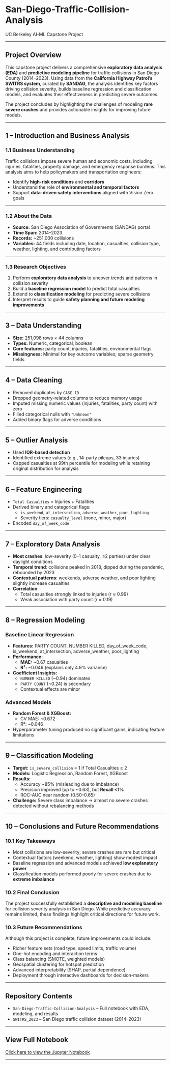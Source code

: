# **San-Diego-Traffic-Collision-Analysis**
UC Berkeley AI-ML Capstone Project

---

## **Project Overview**
This capstone project delivers a comprehensive **exploratory data analysis (EDA)** and **predictive modeling pipeline** for traffic collisions in San Diego County (2014–2023). Using data from the **California Highway Patrol’s SWITRS system**, curated by **SANDAG**, the analysis identifies key factors driving collision severity, builds baseline regression and classification models, and evaluates their effectiveness in predicting severe outcomes.

The project concludes by highlighting the challenges of modeling **rare severe crashes** and provides actionable insights for improving future models.

---

## **1 – Introduction and Business Analysis**

### **1.1 Business Understanding**
Traffic collisions impose severe human and economic costs, including injuries, fatalities, property damage, and emergency response burdens. This analysis aims to help policymakers and transportation engineers:
- Identify **high-risk conditions** and **corridors**
- Understand the role of **environmental and temporal factors**
- Support **data-driven safety interventions** aligned with Vision Zero goals

---

### **1.2 About the Data**
- **Source:** San Diego Association of Governments (SANDAG) portal  
- **Time Span:** 2014–2023  
- **Records:** ~251,000 collisions  
- **Variables:** 44 fields including date, location, casualties, collision type, weather, lighting, and contributing factors  

---

### **1.3 Research Objectives**
1. Perform **exploratory data analysis** to uncover trends and patterns in collision severity  
2. Build a **baseline regression model** to predict total casualties  
3. Extend to **classification modeling** for predicting severe collisions  
4. Interpret results to guide **safety planning and future modeling improvements**  

---

## **3 – Data Understanding**
- **Size:** 251,098 rows × 44 columns  
- **Types:** Numeric, categorical, boolean  
- **Core features:** party count, injuries, fatalities, environmental flags  
- **Missingness:** Minimal for key outcome variables; sparse geometry fields  

---

## **4 – Data Cleaning**
- Removed duplicates by `CASE ID`  
- Dropped geometry-related columns to reduce memory usage  
- Imputed missing numeric values (injuries, fatalities, party count) with zero  
- Filled categorical nulls with `"Unknown"`  
- Added binary flags for adverse conditions  

---

## **5 – Outlier Analysis**
- Used **IQR-based detection**  
- Identified extreme values (e.g., 14-party pileups, 33 injuries)  
- Capped casualties at 99th percentile for modeling while retaining original distribution for analysis  

---

## **6 – Feature Engineering**
- `Total Casualties` = Injuries + Fatalities  
- Derived binary and categorical flags:  
  - `is_weekend`, `at_intersection`, `adverse_weather`, `poor_lighting`  
  - Severity tiers: `casualty_level` (none, minor, major)  
- Encoded `day_of_week_code`  

---

## **7 – Exploratory Data Analysis**
- **Most crashes**: low-severity (0–1 casualty, ≤2 parties) under clear daylight conditions  
- **Temporal trend**: collisions peaked in 2018, dipped during the pandemic, rebounded by 2023  
- **Contextual patterns**: weekends, adverse weather, and poor lighting slightly increase casualties  
- **Correlation**:  
  - Total casualties strongly linked to injuries (r ≈ 0.99)  
  - Weak association with party count (r ≈ 0.19)  

---

## **8 – Regression Modeling**

### **Baseline Linear Regression**
- **Features:** PARTY COUNT, NUMBER KILLED, day_of_week_code, is_weekend, at_intersection, adverse_weather, poor_lighting  
- **Performance:**  
  - **MAE:** ~0.67 casualties  
  - **R²:** ~0.049 (explains only 4.9% variance)  
- **Coefficient Insights:**  
  - `NUMBER KILLED` (~0.94) dominates  
  - `PARTY COUNT` (~0.24) is secondary  
  - Contextual effects are minor  

### **Advanced Models**
- **Random Forest & XGBoost:**  
  - CV MAE: ~0.672  
  - R²: ~0.046  
- Hyperparameter tuning produced no significant gains, indicating feature limitations  

---

## **9 – Classification Modeling**
- **Target:** `is_severe_collision` = 1 if Total Casualties ≥ 2  
- **Models:** Logistic Regression, Random Forest, XGBoost  
- **Results:**  
  - Accuracy ~85% (misleading due to imbalance)  
  - Precision improved (up to ~0.63), but **Recall <1%**  
  - ROC-AUC near random (0.50–0.65)  
- **Challenge:** Severe class imbalance → almost no severe crashes detected without rebalancing methods  

---

## **10 – Conclusions and Future Recommendations**

### **10.1 Key Takeaways**
- Most collisions are low-severity; severe crashes are rare but critical  
- Contextual factors (weekend, weather, lighting) show modest impact  
- Baseline regression and advanced models achieved **low explanatory power**  
- Classification models performed poorly for severe crashes due to **extreme imbalance**  

### **10.2 Final Conclusion**
The project successfully established a **descriptive and modeling baseline** for collision severity analysis in San Diego. While predictive accuracy remains limited, these findings highlight critical directions for future work.

### **10.3 Future Recommendations**
Although this project is complete, future improvements could include:
- Richer feature sets (road type, speed limits, traffic volume)  
- One-hot encoding and interaction terms  
- Class balancing (SMOTE, weighted models)  
- Geospatial clustering for hotspot prediction  
- Advanced interpretability (SHAP, partial dependence)  
- Deployment through interactive dashboards for decision-makers  

---

## **Repository Contents**
- `San-Diego-Traffic-Collision-Analysis` – Full notebook with EDA, modeling, and results  
- `SWITRS_2023` – San Diego traffic collision dataset (2014–2023)  

---

## **View Full Notebook**
[Click here to view the Jupyter Notebook](https://github.com/walhathal/San-Diego-Traffic-Collision-Analysis/blob/main/San-Diego-Traffic-Collision-Analysis.ipynb.ipynb)

---

